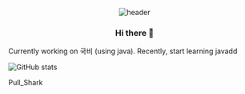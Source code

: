 <div align="center">
  
 ![header](https://capsule-render.vercel.app/api?type=Waving&color=#1D919Cheight=150&section=header&text=Hello&fontColor=ffffff&fontSize=70&animation=fadeIn&fontAlignY=55)
 ### Hi there 👋
</div>
  Currently working on 국비 (using java). Recently, start learning javadd



![GitHub stats](https://github-readme-stats.vercel.app/api?username=wjs960&show_icons=true&theme=dark  )

<!--
**wjs960/wjs960** is a ✨ _special_ ✨ repository because its `README.md` (this file) appears on your GitHub profile.

Here are some ideas to get you started:

- 🔭 I’m currently working on ...
- 🌱 I’m currently learning ...
- 👯 I’m looking to collaborate on ...
- 🤔 I’m looking for help with ...
- 💬 Ask me about ...
- 📫 How to reach me: ...
- 😄 Pronouns: ...
- ⚡ Fun fact: ...
-->
Pull_Shark
